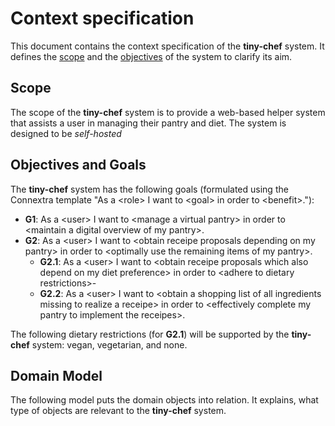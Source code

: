 # Context specification

This document contains the context specification of the **tiny-chef** system. It defines the [scope](#scope) and the [objectives](#objectives-and-goals) of the system to clarify its aim.

## Scope

The scope of the **tiny-chef** system is to provide a web-based helper system that assists a user in managing their pantry and diet. The system is designed to be *self-hosted*

## Objectives and Goals

The **tiny-chef** system has the following goals (formulated using the Connextra template "As a \<role> I want to \<goal> in order to \<benefit>."):

* **G1**: As a \<user> I want to \<manage a virtual pantry> in order to \<maintain a digital overview of my pantry>.
* **G2**: As a \<user> I want to \<obtain receipe proposals depending on my pantry> in order to \<optimally use the remaining items of my pantry>.
  * **G2.1**: As a \<user> I want to \<obtain receipe proposals which also depend on my diet preference> in order to \<adhere to dietary restrictions>-
  * **G2.2**: As a \<user> I want to \<obtain a shopping list of all ingredients missing to realize a receipe> in order to \<effectively complete my pantry to implement the receipes>.

The following dietary restrictions (for **G2.1**) will be supported by the **tiny-chef** system: vegan, vegetarian, and none.

## Domain Model

The following model puts the domain objects into relation. It explains, what type of objects are relevant to the **tiny-chef** system.